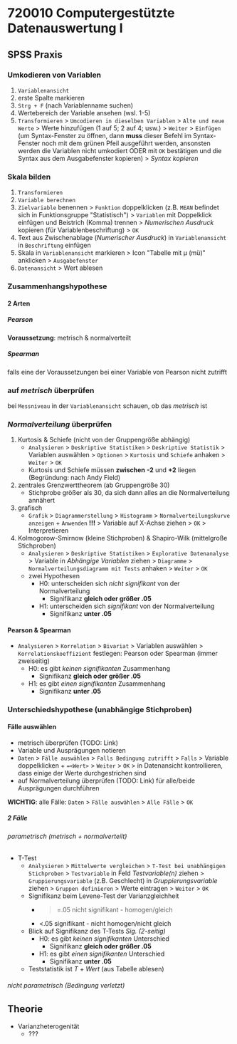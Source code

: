 # 720010 Computergestützte Datenauswertung I

## SPSS Praxis
### Umkodieren von Variablen
1. `Variablenansicht`
2. erste Spalte markieren
3. `Strg + F` (nach Variablenname suchen)
4. Wertebereich der Variable ansehen (wsl. 1-5)
5. `Transformieren` > `Umcodieren in dieselben Variablen` > `Alte und neue Werte` > Werte hinzufügen (1 auf 5; 2 auf 4; usw.) > `Weiter` > `Einfügen` (um Syntax-Fenster zu öffnen, dann **muss** dieser Befehl im Syntax-Fenster noch mit dem grünen Pfeil ausgeführt werden, ansonsten werden die Variablen nicht umkodiert ODER mit `OK` bestätigen und die Syntax aus dem Ausgabefenster kopieren) > *Syntax kopieren*

### Skala bilden
1. `Transformieren`
2. `Variable berechnen`
3. `Zielvariable` benennen > `Funktion` doppelklicken (z.B. `MEAN` befindet sich in Funktionsgruppe "Statistisch") > `Variablen` mit Doppelklick einfügen und Beistrich (Komma) trennen > *Numerischen Ausdruck* kopieren (für Variablenbeschriftung) > `OK`
4. Text aus Zwischenablage (*Numerischer Ausdruck*) in `Variablenansicht` in `Beschriftung` einfügen
5. Skala in `Variablenansicht` markieren > Icon "Tabelle mit µ (mü)" anklicken > `Ausgabefenster`
6. `Datenansicht` > Wert ablesen

### Zusammenhangshypothese

#### 2 Arten
##### Pearson
**Voraussetzung**: metrisch & normalverteilt
##### Spearman
falls eine der Voraussetzungen bei einer Variable von Pearson nicht zutrifft

### auf *metrisch* überprüfen
bei `Messniveau` in der `Variablenansicht` schauen, ob das *metrisch* ist

### *Normalverteilung* überprüfen
1. Kurtosis & Schiefe (nicht von der Gruppengröße abhängig)
   - `Analysieren` > `Deskriptive Statistiken` > `Deskriptive Statistik` > Variablen auswählen > `Optionen` > `Kurtosis` und `Schiefe` anhaken > `Weiter` > `OK`
   - Kurtosis und Schiefe müssen **zwischen** **-2** und **+2** liegen (Begründung: nach Andy Field)
2. zentrales Grenzwerttheorem (ab Gruppengröße 30)
   - Stichprobe größer als 30, da sich dann alles an die Normalverteilung annähert
3. grafisch
   - `Grafik` > `Diagrammerstellung` > `Histogramm` > `Normalverteilungskurve anzeigen` + `Anwenden` **!!!** > Variable auf X-Achse ziehen > `OK` > Interpretieren
4. Kolmogorow-Smirnow (kleine Stichproben) & Shapiro-Wilk (mittelgroße Stichproben)
   - `Analysieren` > `Deskriptive Statistiken` > `Explorative Datenanalyse` > Variable in *Abhängige Variablen* ziehen > `Diagramme` > `Normalverteilungsdiagramm mit Tests` anhaken > `Weiter` > `OK`
   - zwei Hypothesen
     - H0: unterscheiden sich *nicht signifikant* von der Normalverteilung
       - Signifikanz **gleich oder größer .05**
     - H1: unterscheiden sich *signifikant* von der Normalverteilung
       - Signifikanz **unter .05**

#### Pearson & Spearman
- `Analysieren` > `Korrelation` > `Bivariat` > Variablen auswählen > `Korrelationskoeffizient` festlegen: Pearson oder Spearman (immer zweiseitig)
  - H0: es gibt *keinen signifikanten* Zusammenhang
    - Signifikanz **gleich oder größer .05**
  - H1: es gibt *einen signifikanten* Zusammenhang
    - Signifikanz **unter .05**


### Unterschiedshypothese (unabhängige Stichproben)
#### Fälle auswählen
- metrisch überprüfen (TODO: Link)
- Variable und Ausprägungen notieren
- `Daten` > `Fälle auswählen` > `Falls Bedingung zutrifft` > `Falls` > Variable doppelklicken + `=<Wert>` > `Weiter` > `OK` > in Datenansicht kontrollieren, dass einige der Werte durchgestrichen sind
- auf Normalverteilung überprüfen (TODO: Link) für alle/beide Ausprägungen durchführen

**WICHTIG**: alle Fälle: `Daten` > `Fälle auswählen` > `Alle Fälle` > `OK`

##### 2 Fälle
###### parametrisch (metrisch + normalverteilt)
- T-Test
   - `Analysieren` > `Mittelwerte vergleichen` > `T-Test bei unabhängigen Stichproben` > `Testvariable` in Feld *Testvariable(n)* ziehen > `Gruppierungsvariable` (z.B. Geschlecht) in *Gruppierungsvariable* ziehen > `Gruppen definieren` > Werte eintragen > `Weiter` > `OK`
  - Signifikanz beim Levene-Test der Varianzgleichheit
    - >=.05 nicht signifikant - homogen/gleich 
    - <.05 signifikant - nicht homogen/nicht gleich
  - Blick auf Signifikanz des T-Tests *Sig. (2-seitig)*
     - H0: es gibt *keinen signifikanten* Unterschied
       - Signifikanz **gleich oder größer .05**
     - H1: es gibt *einen signifikanten* Unterschied
       - Signifikanz **unter .05**
  - Teststatistik ist *T* + *Wert* (aus Tabelle ablesen)
  

###### nicht parametrisch (Bedingung verletzt)


## Theorie
- Varianzheterogenität
  - ???
